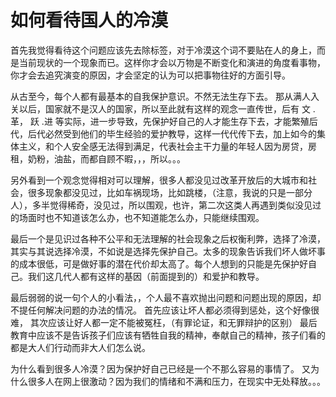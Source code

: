 # 如何看待国人的冷漠
首先我觉得看待这个问题应该先去除标签，对于冷漠这个词不要贴在人的身上，而是当前现状的一个现象而已。这样你才会以万物是不断变化和演进的角度看事物，你才会去追究演变的原因，才会坚定的认为可以把事物往好的方面引导。

从古至今，每个人都有最基本的自我保护意识。不然无法生存下去。
那从满人入关以后，国家就不是汉人的国家，所以至此就有这样的观念一直传世，后有 文 .革， 跃 .进 等实际，进一步导致，先保护好自己的人才能生存下去，才能繁殖后代，后代必然受到他们的毕生经验的爱护教导，这样一代代传下去，加上如今的集体主义，和个人安全感无法得到满足，代表社会主干力量的年轻人因为房贷，房租，奶粉，油盐，而都自顾不暇，，，所以。。。

另外看到一个观念觉得相对可以理解，很多人都没见过改革开放后的大城市和社会，很多现象都没见过，比如车祸现场，比如跳楼，（注意，我说的只是一部分人），多半觉得稀奇，没见过，所以围观，也许，第二次这类人再遇到类似没见过的场面时也不知道该怎么办，也不知道能怎么办，只能继续围观。

最后一个是见识过各种不公平和无法理解的社会现象之后权衡利弊，选择了冷漠，其实与其说选择冷漠，不如说是选择先保护自己。太多的现象告诉我们坏人做坏事的成本很低，可是做好事的潜在代价却太高了。每个人想到的只能是先保护好自己。我们这几代人都有这样的基因（前面提到的）和爱护和教导。

最后弱弱的说一句个人的小看法，，个人最不喜欢抛出问题和问题出现的原因，却不提任何解决问题的办法的情况。
首先应该让坏人都必须得到惩处，这个好像很难，
其次应该让好人都一定不能被冤枉，（有罪论证，和无罪辩护的区别）
最后教育中应该不是告诉孩子们应该有牺牲自我的精神，奉献自己的精神，孩子们看的都是大人们行动而非大人们怎么说。

为什么看到很多人冷漠？因为保护好自己已经是一个不那么容易的事情了。
又为什么很多人在网上很激动？因为我们的情绪和不满和压力，在现实中无处释放。。。
